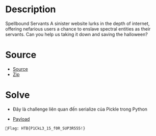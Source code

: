 # Description

Spellbound Servants
A sinister website lurks in the depth of internet, offering nefarious users a chance to enslave spectral entities as their servants. Can you help us taking it down and saving the halloween?

# Source

- [Source](./web_spellbound_servants/)
- [Zip](./web_spellbound_servants.zip)

# Solve

- Đây là challenge liên quan đến serialize của Pickle trong Python

- [Payload](./solve.py)

`🚩Flag: HTB{P1CkL3_15_f0R_SUP3R555!}`